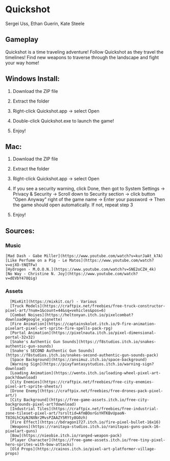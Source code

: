 # Quickshot  
  
Sergei Uss, Ethan Guerin, Kate Steele 

## Gameplay  
  
Quickshot is a time traveling adventure! Follow Quickshot as they travel the timelines! Find new weapons to traverse through the landscape and fight your way home!


## Windows Install:
1. Download the ZIP file

2. Extract the folder

3. Right-click Quickshot.app -> select Open

4. Double-click Quickshot.exe to launch the game!

5. Enjoy!


## Mac:
1. Download the ZIP file

2. Extract the folder

3. Right-click Quickshot.app -> select Open

4. If you see a security warning, click Done, then got to System Settings -> Privacy & Security -> Scroll down to Security section -> click button "Open Anyway" right of the game name -> Enter your password -> Then the game should open automatically. If not, repeat step 3

5. Enjoy!  
  
## Sources:  
  
  ### Music  
    
    [Mad Dash - Gabe Miller](https://www.youtube.com/watch?v=kurJaAt_k7A) 
    [Like Perfume on a Pig - Le Matos](https://www.youtube.com/watch?v=ojXO-tNQTFw)
    [Hydrogen - M.O.O.N.](https://www.youtube.com/watch?v=SNE2oCZH_4k)
    [No Way - Christine N. Joy](https://www.youtube.com/watch?v=dEVbY478Qig)  
      
  ### Assets 
    
      [MixKit](https://mixkit.co/) - Various
      [Truck Models](https://craftpix.net/freebies/free-truck-constructor-pixel-art/?num=1&count=44&sq=vehicles&pos=6)
      [Combat Noises](https://heltonyan.itch.io/pixelcombat?download#google_vignette)
      [Fire Animation](https://captainskolot.itch.io/9-fire-animation-pixelart-pixel-art-sprite-fire-spells-pack-rpg)
      [Portal Animation](https://pixelnauta.itch.io/pixel-dimensional-portal-32x32)
      [Snake's Authentic Gun Sounds](https://f8studios.itch.io/snakes-authentic-gun-sounds)
      [Snake's SECOND Authentic Gun Sounds](https://f8studios.itch.io/snakes-second-authentic-gun-sounds-pack)
      [Space Background](https://ansimuz.itch.io/space-background)
      [Warning Sign](https://pixyfantasystudios.itch.io/warning-sign?download)
      [Loading Animation](https://wento.itch.io/loading-wheel-pixel-art-pack?download)
      [City Enemies](https://craftpix.net/freebies/free-city-enemies-pixel-art-sprite-sheets/)
      [Drone Enemy](https://craftpix.net/freebies/free-drones-pack-pixel-art/)
      [City Background](https://free-game-assets.itch.io/free-city-backgrounds-pixel-art?download)
      [Industrial Tiles](https://craftpix.net/freebies/free-industrial-zone-tileset-pixel-art/?srsltid=AfmBOorGsYHTKBvUpaoN-T8I6LhCXpNJNXNr2MvsPZAAZY5RYty8G0zh)
      [Fire Effect](https://bdragon1727.itch.io/fire-pixel-bullet-16x16)
      [Weapons](https://ranitaya-studios.itch.io/ranitayas-guns-pack-16-pixelart-guns)
      [Bow](https://nieobie.itch.io/ranged-weapon-pack)
      [Player Character](https://free-game-assets.itch.io/free-tiny-pixel-hero-sprites-with-bow-attacks)
      [Old Props](https://cainos.itch.io/pixel-art-platformer-village-props)

